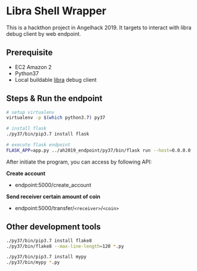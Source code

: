 # Libra Shell Wrapper

This is a hackthon project in Angelhack 2019. It targets to interact with libra debug client by web endpoint.


## Prerequisite

- EC2 Amazon 2
- Python37
- Local buildable [libra](https://github.com/libra/libra) debug client


## Steps & Run the endpoint

```bash
# setup virtualenv
virtualenv -p $(which python3.7) py37

# install flask
./py37/bin/pip3.7 install flask

# execute flask endpoint
FLASK_APP=app.py ../ah2019_endpoint/py37/bin/flask run --host=0.0.0.0
```

After initiate the program, you can access by following API:

**Create account**
- endpoint:5000/create_account

**Send receiver certain amount of coin**
- endpoint:5000/transfer/`<receiver>`/`<coin>`


## Other development tools

```bash
./py37/bin/pip3.7 install flake8
./py37/bin/flake8 --max-line-length=120 *.py
```

```bash
./py37/bin/pip3.7 install mypy
./py37/bin/mypy *.py
```
